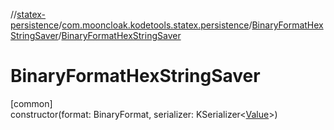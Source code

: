 //[statex-persistence](../../../index.md)/[com.mooncloak.kodetools.statex.persistence](../index.md)/[BinaryFormatHexStringSaver](index.md)/[BinaryFormatHexStringSaver](-binary-format-hex-string-saver.md)

# BinaryFormatHexStringSaver

[common]\
constructor(format: BinaryFormat, serializer: KSerializer&lt;[Value](index.md)&gt;)
